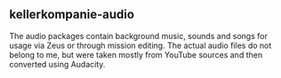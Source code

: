 ## kellerkompanie-audio
The audio packages contain background music, sounds and songs for usage via Zeus or through mission editing. The actual audio files do not belong to me, but were taken mostly from YouTube sources and then converted using Audacity.
